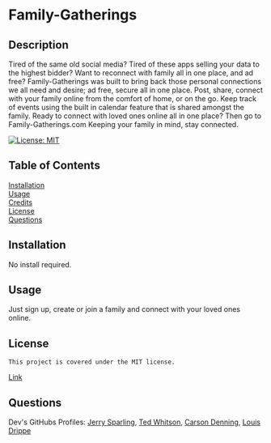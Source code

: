 # Family-Gatherings

## Description

Tired of the same old social media? Tired of these apps selling your data to the highest bidder? Want to reconnect with family all in one place, and ad free? 
Family-Gatherings was built to bring back those personal connections we all need and desire; ad free, secure all in one place. Post, share, connect with your family online from the comfort of home, or on the go. Keep track of events using the built in calendar feature that is shared amongst the family. Ready to connect with loved ones online all in one place? Then go to Family-Gatherings.com  Keeping your family in mind, stay connected.


[![License: MIT](https://img.shields.io/badge/License-MIT-yellow.svg)](https://opensource.org/licenses/MIT)

## Table of Contents

[Installation](#installation)
<br/>
[Usage](#usage)
<br/>
[Credits](#credits)
<br/>
[License](#license)
<br/>
[Questions](#questions)
<br/>

## Installation

No install required.

## Usage

Just sign up, create or join a family and connect with your loved ones online.

## License
    This project is covered under the MIT license.
[Link](https://opensource.org/licenses/MIT)


## Questions
Dev's GitHubs Profiles:
[Jerry Sparling](https://github.com/Jrsparling), 
[Ted Whitson](https://github.com/tedwhitson),
[Carson Denning](https://github.com/denningcars),
[Louis Drippe](https://github.com/Dark-N-Oak)
